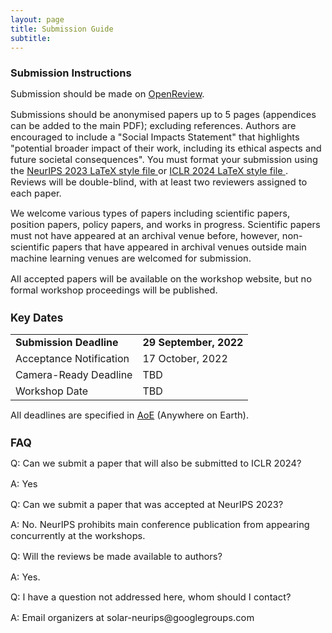 ```yaml
---
layout: page
title: Submission Guide
subtitle: 
---
```


<h3 style='margin-bottom: 10pt;'>Submission Instructions</h3>

<div class='description' style='font-size: 11pt;'>
<p>Submission should be made on <a href="https://openreview.net/group?id=NeurIPS.cc/2023/Workshop/SoLaR" target="_blank">OpenReview</a>.</p>

<p> Submissions should be anonymised papers up to 5 pages (appendices can be added to the main PDF); excluding references. Authors are encouraged to include a "Social Impacts Statement" that highlights "potential broader impact of their work, including its ethical aspects and future societal consequences". You must format your submission using the <a href="https://neurips.cc/Conferences/2023/PaperInformation/StyleFiles" target="_blank"> NeurIPS 2023 LaTeX style file </a> or <a href="https://github.com/ICLR/Master-Template/raw/master/iclr2024.zip" target="_blank"> ICLR 2024 LaTeX style file </a>. Reviews will be double-blind, with at least two reviewers assigned to each paper.</p> 

<p>We welcome various types of papers including scientific papers, position papers, policy papers, and works in progress. Scientific papers must not have appeared at an archival venue before, however, non-scientific papers that have appeared in archival venues outside main machine learning venues are welcomed for submission.</p>
<p>All accepted papers will be available on the workshop website, but no formal workshop proceedings will be published.</p>

<h3 style='margin-bottom: 10pt;'>Key Dates</h3>

<div class='description' style='font-size: 11pt;align: center'>

<table style='margin-bottom:10pt;margin-left:auto;margin-right:auto;'>
	<tr>
		<td> <b>Submission Deadline</b></td> 
		<td> <b>29 September, 2022 </b></td>
	</tr>
	<tr>
		<td> Acceptance Notification </td>
		<td> 17 October, 2022 </td>
	</tr>
	<tr>
		<td> Camera-Ready Deadline</td>
        <td> TBD </td>
	</tr>
	<tr>
		<td> Workshop Date</td>
        <td> TBD </td>
	</tr>
</table>

<p>All deadlines are specified in <a href="https://www.timeanddate.com/time/zones/aoe" target="_blank">AoE</a> (Anywhere on Earth).
</p>
</div>


<h3 style='margin-bottom: 10pt;'>FAQ</h3>
<p>Q: Can we submit a paper that will also be submitted to ICLR 2024?</p>
<p>A: Yes</p>

<p>Q: Can we submit a paper that was accepted at NeurIPS 2023?</p>
<p>A: No. NeurIPS prohibits main conference publication from appearing concurrently at the workshops.</p>

<p>Q: Will the reviews be made available to authors?</p>
<p>A: Yes.</p>

<p>Q: I have a question not addressed here, whom should I contact?</p>
<p>A: Email organizers at solar-neurips@googlegroups.com </p>
</div>

